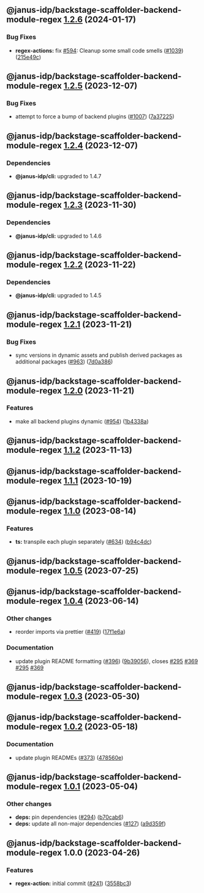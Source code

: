 ## @janus-idp/backstage-scaffolder-backend-module-regex [1.2.6](https://github.com/janus-idp/backstage-plugins/compare/@janus-idp/backstage-scaffolder-backend-module-regex@1.2.5...@janus-idp/backstage-scaffolder-backend-module-regex@1.2.6) (2024-01-17)


### Bug Fixes

* **regex-actions:** fix [#594](https://github.com/janus-idp/backstage-plugins/issues/594): Cleanup some small code smells ([#1039](https://github.com/janus-idp/backstage-plugins/issues/1039)) ([215e49c](https://github.com/janus-idp/backstage-plugins/commit/215e49c01a8b41a7b37ce2a58d14c1b6c6c2c939))

## @janus-idp/backstage-scaffolder-backend-module-regex [1.2.5](https://github.com/janus-idp/backstage-plugins/compare/@janus-idp/backstage-scaffolder-backend-module-regex@1.2.4...@janus-idp/backstage-scaffolder-backend-module-regex@1.2.5) (2023-12-07)


### Bug Fixes

* attempt to force a bump of backend plugins ([#1007](https://github.com/janus-idp/backstage-plugins/issues/1007)) ([7a37225](https://github.com/janus-idp/backstage-plugins/commit/7a372254fb7e8107aa794f7900a6511eee096677))

## @janus-idp/backstage-scaffolder-backend-module-regex [1.2.4](https://github.com/janus-idp/backstage-plugins/compare/@janus-idp/backstage-scaffolder-backend-module-regex@1.2.3...@janus-idp/backstage-scaffolder-backend-module-regex@1.2.4) (2023-12-07)



### Dependencies

* **@janus-idp/cli:** upgraded to 1.4.7

## @janus-idp/backstage-scaffolder-backend-module-regex [1.2.3](https://github.com/janus-idp/backstage-plugins/compare/@janus-idp/backstage-scaffolder-backend-module-regex@1.2.2...@janus-idp/backstage-scaffolder-backend-module-regex@1.2.3) (2023-11-30)



### Dependencies

* **@janus-idp/cli:** upgraded to 1.4.6

## @janus-idp/backstage-scaffolder-backend-module-regex [1.2.2](https://github.com/janus-idp/backstage-plugins/compare/@janus-idp/backstage-scaffolder-backend-module-regex@1.2.1...@janus-idp/backstage-scaffolder-backend-module-regex@1.2.2) (2023-11-22)



### Dependencies

* **@janus-idp/cli:** upgraded to 1.4.5

## @janus-idp/backstage-scaffolder-backend-module-regex [1.2.1](https://github.com/janus-idp/backstage-plugins/compare/@janus-idp/backstage-scaffolder-backend-module-regex@1.2.0...@janus-idp/backstage-scaffolder-backend-module-regex@1.2.1) (2023-11-21)


### Bug Fixes

* sync versions in dynamic assets and publish derived packages as additional packages ([#963](https://github.com/janus-idp/backstage-plugins/issues/963)) ([7d0a386](https://github.com/janus-idp/backstage-plugins/commit/7d0a38609b4a18b54c75378a150e8b5c3ba8ff43))

## @janus-idp/backstage-scaffolder-backend-module-regex [1.2.0](https://github.com/janus-idp/backstage-plugins/compare/@janus-idp/backstage-scaffolder-backend-module-regex@1.1.2...@janus-idp/backstage-scaffolder-backend-module-regex@1.2.0) (2023-11-21)


### Features

* make all backend plugins dynamic ([#954](https://github.com/janus-idp/backstage-plugins/issues/954)) ([1b4338a](https://github.com/janus-idp/backstage-plugins/commit/1b4338a45c3b92f5607391b2bfc17c4d29050ce3))

## @janus-idp/backstage-scaffolder-backend-module-regex [1.1.2](https://github.com/janus-idp/backstage-plugins/compare/@janus-idp/backstage-scaffolder-backend-module-regex@1.1.1...@janus-idp/backstage-scaffolder-backend-module-regex@1.1.2) (2023-11-13)

## @janus-idp/backstage-scaffolder-backend-module-regex [1.1.1](https://github.com/janus-idp/backstage-plugins/compare/@janus-idp/backstage-scaffolder-backend-module-regex@1.1.0...@janus-idp/backstage-scaffolder-backend-module-regex@1.1.1) (2023-10-19)

## @janus-idp/backstage-scaffolder-backend-module-regex [1.1.0](https://github.com/janus-idp/backstage-plugins/compare/@janus-idp/backstage-scaffolder-backend-module-regex@1.0.5...@janus-idp/backstage-scaffolder-backend-module-regex@1.1.0) (2023-08-14)


### Features

* **ts:** transpile each plugin separately ([#634](https://github.com/janus-idp/backstage-plugins/issues/634)) ([b94c4dc](https://github.com/janus-idp/backstage-plugins/commit/b94c4dc50ada328e5ce1bed5fb7c76f64607e1ee))

## @janus-idp/backstage-scaffolder-backend-module-regex [1.0.5](https://github.com/janus-idp/backstage-plugins/compare/@janus-idp/backstage-scaffolder-backend-module-regex@1.0.4...@janus-idp/backstage-scaffolder-backend-module-regex@1.0.5) (2023-07-25)

## @janus-idp/backstage-scaffolder-backend-module-regex [1.0.4](https://github.com/janus-idp/backstage-plugins/compare/@janus-idp/backstage-scaffolder-backend-module-regex@1.0.3...@janus-idp/backstage-scaffolder-backend-module-regex@1.0.4) (2023-06-14)


### Other changes

* reorder imports via prettier ([#419](https://github.com/janus-idp/backstage-plugins/issues/419)) ([17f1e6a](https://github.com/janus-idp/backstage-plugins/commit/17f1e6a689bd793a619ec5e42e5cdda0998f78a5))


### Documentation

* update plugin README formatting ([#396](https://github.com/janus-idp/backstage-plugins/issues/396)) ([9b39056](https://github.com/janus-idp/backstage-plugins/commit/9b39056f6c66e9a6a0a5d0c4059420dff66db263)), closes [#295](https://github.com/janus-idp/backstage-plugins/issues/295) [#369](https://github.com/janus-idp/backstage-plugins/issues/369) [#295](https://github.com/janus-idp/backstage-plugins/issues/295) [#369](https://github.com/janus-idp/backstage-plugins/issues/369)

## @janus-idp/backstage-scaffolder-backend-module-regex [1.0.3](https://github.com/janus-idp/backstage-plugins/compare/@janus-idp/backstage-scaffolder-backend-module-regex@1.0.2...@janus-idp/backstage-scaffolder-backend-module-regex@1.0.3) (2023-05-30)

## @janus-idp/backstage-scaffolder-backend-module-regex [1.0.2](https://github.com/janus-idp/backstage-plugins/compare/@janus-idp/backstage-scaffolder-backend-module-regex@1.0.1...@janus-idp/backstage-scaffolder-backend-module-regex@1.0.2) (2023-05-18)


### Documentation

* update plugin READMEs ([#373](https://github.com/janus-idp/backstage-plugins/issues/373)) ([478560e](https://github.com/janus-idp/backstage-plugins/commit/478560e38cceaa40d976bccf4785956ed58b5221))

## @janus-idp/backstage-scaffolder-backend-module-regex [1.0.1](https://github.com/janus-idp/backstage-plugins/compare/@janus-idp/backstage-scaffolder-backend-module-regex@1.0.0...@janus-idp/backstage-scaffolder-backend-module-regex@1.0.1) (2023-05-04)


### Other changes

* **deps:** pin dependencies ([#294](https://github.com/janus-idp/backstage-plugins/issues/294)) ([b70cab6](https://github.com/janus-idp/backstage-plugins/commit/b70cab6c1b0d4679d6a739cd4b0720f9f9e67ca2))
* **deps:** update all non-major dependencies ([#127](https://github.com/janus-idp/backstage-plugins/issues/127)) ([a9d359f](https://github.com/janus-idp/backstage-plugins/commit/a9d359f01448d1b9b4b4d3d9b087052fb6ff16b3))

## @janus-idp/backstage-scaffolder-backend-module-regex 1.0.0 (2023-04-26)


### Features

* **regex-action:** initial commit ([#241](https://github.com/janus-idp/backstage-plugins/issues/241)) ([3558bc3](https://github.com/janus-idp/backstage-plugins/commit/3558bc3ec705430d7b8e0d9ab74a33a5587eedf1))
